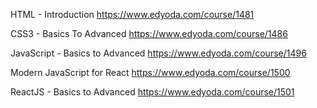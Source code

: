 HTML - Introduction
https://www.edyoda.com/course/1481

CSS3 - Basics To Advanced
https://www.edyoda.com/course/1486

JavaScript - Basics to Advanced
https://www.edyoda.com/course/1496

Modern JavaScript for React
https://www.edyoda.com/course/1500

ReactJS - Basics to Advanced
https://www.edyoda.com/course/1501